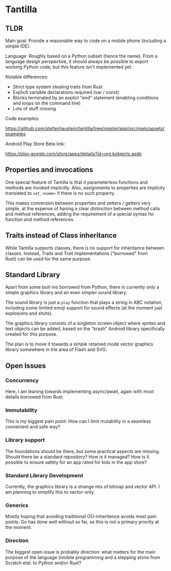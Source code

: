 # Tantilla

## TLDR

Main goal: Provide a reasonable way to code on a mobile phone (including a simple IDE).

Language: Roughly based on a Python subset (hence the name). From a language design perspective, 
it should always be possible to export working Python code, but this feature isn't implemented yet.

Notable differences:

 - Strict type system stealing traits from Rust
 - Explicit variable declarations required (var / const)
 - Blocks terminated by an explict "end" statement (enabling conditions and loops on the command line)
 - Lots of stuff missing

Code examples:

https://github.com/stefanhaustein/tantilla/tree/master/app/src/main/assets/examples

Android Play Store Beta link:

https://play.google.com/store/apps/details?id=org.kobjects.asde

## Properties and invocations

One special feature of Tantilla is that it parameterless functions and methods are invoked implicitly. 
Also, assignments to properties are implicity translated to `set_<name>` if there is no such property. 

This makes conversion between properties and setters / getters very simple, at the expense of having a
clear distinction between method calls and method references, adding the requirement of a special 
syntax for function and method references. 

## Traits instead of Class inheritance

While Tantilla supports classes, there is no support for inheritance between classes. Instead,
Traits and Trait implementations ("borrowed" from Rust) can be used for the same purpose. 

## Standard Library

Apart from some buit-ins borrowed from Python, there is currently only a simple graphics library and 
an even simpler sound library.

The sound library is just a `play` function that plays a string in ABC notation, including some 
limited emoji support for sound effects (at the moment just explosions and shots).

The graphics library consists of a singleton screen object where sprites and text objects 
can be added, based on the "krash" Android library specifically created for this purpose.

The plan is to move it towards a simple retained mode vector graphics library somewhere in
the area of Flash and SVG.

## Open Issues

### Concurrency

Here, I am leaning towards implementing async/await, again with most details borrowed from Rust.

### Immutability

This is my biggest pain point: How can I limit mutability in a seamless convenient and safe way?

### Library support

The foundations should be there, but some practical aspects are missing. Should there be a 
standard repository? How is it managed? How is it possible to ensure safety for an app rated
for kids in the app store?

### Standard Library Development

Currently, the graphics library is a strange mix of bitmap and vector API. I am planning to simplify
this to vector-only.

### Generics

Mostly hoping that avoiding traditional OO-inheritence avoids most pain points. Go has done well without so far,
so this is not a primary priority at the moment. 

### Direction

The biggest open issue is probably direction: what matters for the main purpose of the language
(mobile programming and a stepping stone from Scratch etal. to Python and/or Rust?







